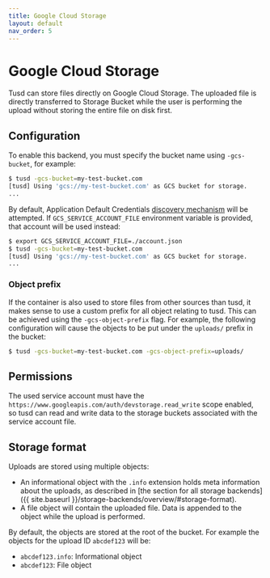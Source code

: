 ```yaml
---
title: Google Cloud Storage
layout: default
nav_order: 5
---
```


# Google Cloud Storage

Tusd can store files directly on Google Cloud Storage. The uploaded file is directly transferred to Storage Bucket while the user is performing the upload without storing the entire file on disk first.

## Configuration

To enable this backend, you must specify the bucket name using `-gcs-bucket`, for example:

```bash
$ tusd -gcs-bucket=my-test-bucket.com
[tusd] Using 'gcs://my-test-bucket.com' as GCS bucket for storage.
...
```

By default, Application Default Credentials [discovery mechanism](https://cloud.google.com/docs/authentication/external/set-up-adc) will be attempted.
If `GCS_SERVICE_ACCOUNT_FILE` environment variable is provided, that account will be used instead:

```bash
$ export GCS_SERVICE_ACCOUNT_FILE=./account.json
$ tusd -gcs-bucket=my-test-bucket.com
[tusd] Using 'gcs://my-test-bucket.com' as GCS bucket for storage.
...
```

### Object prefix

If the container is also used to store files from other sources than tusd, it makes sense to use a custom prefix for all object relating to tusd. This can be achieved using the `-gcs-object-prefix` flag. For example, the following configuration will cause the objects to be put under the `uploads/` prefix in the bucket:

```bash
$ tusd -gcs-bucket=my-test-bucket.com -gcs-object-prefix=uploads/
```

## Permissions

The used service account must have the `https://www.googleapis.com/auth/devstorage.read_write` scope enabled, so tusd can read and write data to the storage buckets associated with the service account file.

## Storage format

Uploads are stored using multiple objects:

- An informational object with the `.info` extension holds meta information about the uploads, as described in [the section for all storage backends]({{ site.baseurl }}/storage-backends/overview/#storage-format).
- A file object will contain the uploaded file. Data is appended to the object while the upload is performed. 

By default, the objects are stored at the root of the bucket. For example the objects for the upload ID `abcdef123` will be:

- `abcdef123.info`: Informational object
- `abcdef123`: File object
